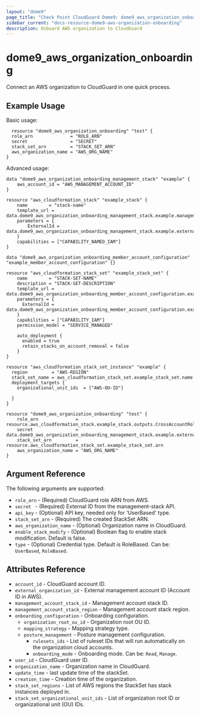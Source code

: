 ```yaml
---
layout: "dome9"
page_title: "Check Point CloudGuard Dome9: dome9_aws_organization_onboarding"
sidebar_current: "docs-resource-dome9-aws-organization-onboarding"
description: Onboard AWS organization to CloudGuard
---
```


# dome9_aws_organization_onboarding

Connect an AWS organization to CloudGuard in one quick process.

## Example Usage

Basic usage:

```hcl
  resource "dome9_aws_organization_onboarding" "test" {
  role_arn              = "ROLE_ARN"
  secret                = "SECRET"
  stack_set_arn         = "STACK_SET_ARN"
  aws_organization_name = "AWS_ORG_NAME"
}
```

Advanced usage:

```hcl
data "dome9_aws_organization_onboarding_management_stack" "example" {
    aws_account_id = "AWS_MANAGEMENT_ACCOUNT_ID"
}

resource "aws_cloudformation_stack" "example_stack" {
    name        = "stack-name"
    template_url = data.dome9_aws_organization_onboarding_management_stack.example.management_cft_url
    parameters = {
        ExternalId = data.dome9_aws_organization_onboarding_management_stack.example.external_id
    }
    capabilities = ["CAPABILITY_NAMED_IAM"]
}

data "dome9_aws_organization_onboarding_member_account_configuration" "example_member_account_configuration" {}

resource "aws_cloudformation_stack_set" "example_stack_set" {
    name        = "STACK-SET-NAME"
    description = "STACK-SET-DESCRIPTION"
    template_url = data.dome9_aws_organization_onboarding_member_account_configuration.example_member_account_configuration.onboarding_cft_url
    parameters = {
      ExternalId = data.dome9_aws_organization_onboarding_member_account_configuration.example_member_account_configuration.external_id
    }
    capabilities = ["CAPABILITY_IAM"]
    permission_model = "SERVICE_MANAGED"

    auto_deployment {
      enabled = true
      retain_stacks_on_account_removal = false
    }
}

resource "aws_cloudformation_stack_set_instance" "example" {
  region         = "AWS-REGION"
  stack_set_name = aws_cloudformation_stack_set.example_stack_set.name
  deployment_targets {
    organizational_unit_ids  = ["AWS-OU-ID"]
  
  }
}

resource "dome9_aws_organization_onboarding" "test" {
    role_arn              = resource.aws_cloudformation_stack.example_stack.outputs.CrossAccountRoleArn
    secret                = data.dome9_aws_organization_onboarding_management_stack.example.external_id
    stack_set_arn         = resource.aws_cloudformation_stack_set.example_stack_set.arn
    aws_organization_name = "AWS_ORG_NAME"
}
```

## Argument Reference

The following arguments are supported:

* `role_arn` - (Required) CloudGuard role ARN from AWS.
* `secret ` - (Required) External ID from the management-stack API.
* `api_key` - (Optional) API key, needed only for 'UserBased' type.
* `stack_set_arn` - (Required) The created StackSet ARN.
* `aws_organization_name` - (Optional) Organization name in CloudGuard.
* `enable_stack_modify` - (Optional) Boolean flag to enable stack modification. Default is false.
* `type` - (Optional) Credential type. Default is RoleBased. Can be: `UserBased`, `RoleBased`.

  
## Attributes Reference

* `account_id` - CloudGuard account ID.
* `external_organization_id` - External management account ID (Account ID in AWS).
* `management_account_stack_id` - Management account stack ID.
* `management_account_stack_region` - Management account stack region.
* `onboarding_configuration` - Onboarding configuration.
  * `organization_root_ou_id` - Organization root OU ID.
  * `mapping_strategy` - Mapping strategy type.
  * `posture_management` - Posture management configuration.
    * `rulesets_ids` - List of ruleset IDs that will run automatically on the organization cloud accounts.
    * `onboarding_mode` - Onboarding mode. Can be: `Read`, `Manage`.
* `user_id` - CloudGuard user ID. 
* `organization_name` - Organization name in CloudGuard.
* `update_time` - last update time of the stackSet.
* `creation_time` - Creation time of the organization.
* `stack_set_regions` - List of AWS regions the StackSet has stack instances deployed in.
* `stack_set_organizational_unit_ids` - List of organization root ID or organizational unit (OU) IDs.

































 